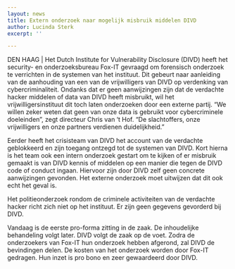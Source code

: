```yaml
---
layout: news
title: Extern onderzoek naar mogelijk misbruik middelen DIVD
author: Lucinda Sterk
excerpt: ''

---
```

DEN HAAG | Het Dutch Institute for Vulnerability Disclosure (DIVD) heeft het security- en onderzoeksbureau Fox-IT gevraagd om forensisch onderzoek te verrichten in de systemen van het instituut. Dit gebeurt naar aanleiding van de aanhouding van een van de vrijwilligers van DIVD op verdenking van cybercriminaliteit. Ondanks dat er geen aanwijzingen zijn dat de verdachte hacker middelen of data van DIVD heeft misbruikt, wil het vrijwilligersinstituut dit toch laten onderzoeken door een externe partij. “We willen zeker weten dat geen van onze data is gebruikt voor cybercriminele doeleinden”, zegt directeur Chris van ‘t Hof. “De slachtoffers, onze vrijwilligers en onze partners verdienen duidelijkheid.”

Eerder heeft het crisisteam van DIVD het account van de verdachte geblokkeerd en zijn toegang ontzegd tot de systemen van DIVD. Kort hierna is het team ook een intern onderzoek gestart om te kijken of er misbruik gemaakt is van DIVD kennis of middelen op een manier die tegen de DIVD code of conduct ingaan. Hiervoor zijn door DIVD zelf geen concrete aanwijzingen gevonden. Het externe onderzoek moet uitwijzen dat dit ook echt het geval is.   
  
Het politieonderzoek rondom de criminele activiteiten van de verdachte hacker richt zich niet op het instituut. Er zijn geen gegevens gevorderd bij DIVD. 

Vandaag is de eerste pro-forma zitting in de zaak. De inhoudelijke behandeling volgt later. DIVD volgt de zaak op de voet. Zodra de onderzoekers van Fox-IT hun onderzoek hebben afgerond, zal DIVD de bevindingen delen. De kosten van het onderzoek worden door Fox-IT gedragen. Hun inzet is pro bono en zeer gewaardeerd door DIVD.